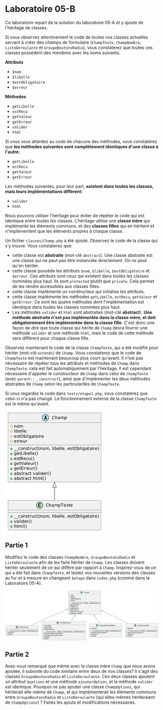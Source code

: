 # Laboratoire 05-B

Ce laboratoire repart de la solution du laboratoire 05-A et y ajoute de l'héritage de classes.

Si vous observez attentivement le code de toutes vos classes actuelles servant à créer des champs de formulaire (`ChampTexte`, `ChampNombre`, `ListeDeroulante` et `GroupeBoutonsRadio`), vous constaterez que toutes ces classes possèdent des membres avec les noms suivants:

**Attributs**

* `$nom`
* `$libelle`
* `$estObligatoire`
* `$erreur`

**Méthodes**

* `getLibelle`
* `estRecu`
* `getValeur`
* `getErreur`
* `valider`
* `html`

Si vous vous attardez au code de chacune des méthodes, vous constaterez que **les méthodes suivantes sont complètement identiques d'une classe à l'autre:**

* `getLibelle`
* `estRecu`
* `getValeur`
* `getErreur`

Les méthodes suivantes, pour leur part, **existent dans toutes les classes, mais leurs implémentations diffèrent:**

* `valider`
* `html`

Nous pouvons utiliser l'héritage pour éviter de répéter le code qui est identique entre toutes les classes. L'héritage utilise une **classe mère** qui implémente les éléments communs, et des **classes filles** qui en héritent et n'implémentent que les éléments propres à chaque classe.

Un fichier `classes/Champ.php` a été ajouté. Observez le code de la classe qui s'y trouve. Vous constaterez que:

* cette classe est **abstraite** (mot-clé `abstract`). Une classe abstraite est une classe qui ne peut pas être instanciée directement. On ne peut qu'en hériter.
* cette classe possède les attributs `$nom`, `$libelle`,  `$estObligatoire` et `$erreur`. Ces attributs sont ceux qui existent dans toutes les classes nommées plus haut. Ils sont `protected` plutôt que `private`. Cela permet de les rendre accessibles aux classes filles.
* cette classe implémente un constructeur qui initialise les attributs.
* cette classe implémente les méthodes `getLibelle`, `estRecu`, `getValeur` et `getErreur`. Ce sont les quatre méthodes dont l'implémentation est identique dans toutes les classes nommées plus haut.
* Les méthodes `valider` et `html` sont abstraites (mot-clé **abstract**). **Une méthode abstraite n'est pas implémentée dans la classe mère, et doit obligatoirement être implémentée dans la classe fille**. C'est donc une façon de dire que toute classe qui hérite de `Champ` devra fournir une méthode `valider` et une méthode `html`, mais le code de cette méthode sera différent pour chaque classe fille.

Observez maintenant le code de la classe `ChampTexte`, qui a été modifié pour hériter (mot-clé `extends`) de `Champ`. Vous constaterez que le code de `ChampTexte` est maintenant beaucoup plus court qu'avant. Il n'est pas nécessaire de répéter tous les attributs et méthodes de `Champ` dans `ChampTexte`: cela est fait automatiquement par l'héritage. Il est cependant nécessaire d'appeler le constructeur de `Champ` dans celui de `ChampTexte` (avec `parent::__construct`), ainsi que d'implémenter les deux méthodes abstraites de `Champ` selon les particularités de `ChampTexte`.

Si vous regardez le code dans `tests/etape1.php`, vous constaterez que celui-ci n'a pas changé. Le fonctionnement externe de la classe `ChampTexte` est le même qu'avant.

![](images-readme/heritage1.png)

## Partie 1

Modifiez le code des classes `ChampNombre`, `GroupeBoutonsRadio` et `ListeDeroulante` afin de les faire hériter de `Champ`. Les classes doivent hériter seulement de ce qui diffère par rapport à `Champ`. Inspirez-vous de ce qui a été fait dans `ChampTexte`, et testez vos nouvelles versions des classes au fur et à mesure en changeant `$etape` dans `index.php` (comme dans le Laboratoire 05-A).

![](images-readme/heritage2.png)

## Partie 2

Avez-vous remarqué que même avec la classe mère `Champ` que nous avons ajoutée, il subsiste du code similaire entre deux de nos classes? Il s'agit des classes `GroupeBoutonsRadio` et `ListeDeroulante`. Ces deux classes ajoutent un attribut `$options` et une méthode `ajouterOption`, et la méthode `valider` est identique. Pourquoi ne pas ajouter une classe `ChampOptions`, qui hériterait elle-même de `Champ`, et qui implémenterait les éléments communs entre `GroupeBoutonsRadio` et `ListeDeroulante` (qui elles-mêmes hériteraient de `ChampOptions`) ? Faites les ajouts et modifications nécessaires.

